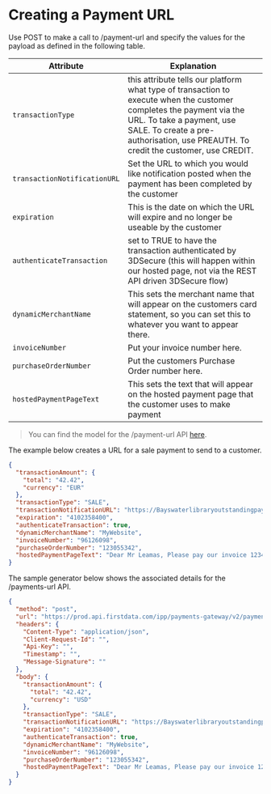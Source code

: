 # Creating a Payment URL

Use POST to make a call to /payment-url and specify the values for the payload as defined in the following table.

Attribute | Explanation 
---------|----------
`transactionType` | this attribute tells our platform what type of transaction to execute when the customer completes the payment via the URL. To take a payment, use SALE. To create a pre-authorisation, use PREAUTH. To credit the customer, use CREDIT.  
`transactionNotificationURL` | Set the URL to which you would like notification posted when the payment has been completed by the customer
`expiration` | This is the date on which the URL will expire and no longer be useable by the customer
`authenticateTransaction` | set to TRUE to have the transaction authenticated by 3DSecure (this will happen within our hosted page, not via the REST API driven 3DSecure flow)
`dynamicMerchantName` | This sets the merchant name that will appear on the customers card statement, so you can set this to whatever you want to appear there.
`invoiceNumber` | Put your invoice number here. 
`purchaseOrderNumber` | Put the customers Purchase Order number here.
`hostedPaymentPageText` | This sets the text that will appear on the hosted payment page that the customer uses to make payment

<!-- theme: success -->

> You can find the model for the /payment-url API [here](https://docs.fiserv.com/docs/payments/reference/Payments.v1.yaml/paths/~1payment-url/post).

The example below creates a URL for a sale payment to send to a customer.

```json YAML
{
  "transactionAmount": {
    "total": "42.42",
    "currency": "EUR"
  },
  "transactionType": "SALE",
  "transactionNotificationURL": "https://Bayswaterlibraryoutstandingpayments.com/Leamas",
  "expiration": "4102358400",
  "authenticateTransaction": true,
  "dynamicMerchantName": "MyWebsite",
  "invoiceNumber": "96126098",
  "purchaseOrderNumber": "123055342",
  "hostedPaymentPageText": "Dear Mr Leamas, Please pay our invoice 123456. Many Thanks, Bayswater Library"
}
```
The sample generator below shows the associated details for the /payments-url API.

```json http
{
  "method": "post",
  "url": "https://prod.api.firstdata.com/ipp/payments-gateway/v2/payment-url",
  "headers": {
    "Content-Type": "application/json",
    "Client-Request-Id": "",
    "Api-Key": "",
    "Timestamp": "",
    "Message-Signature": ""
  },
  "body": {
    "transactionAmount": {
      "total": "42.42",
      "currency": "USD"
    },
    "transactionType": "SALE",
    "transactionNotificationURL": "https://Bayswaterlibraryoutstandingpayments.com/Leamas",
    "expiration": "4102358400",
    "authenticateTransaction": true,
    "dynamicMerchantName": "MyWebsite",
    "invoiceNumber": "96126098",
    "purchaseOrderNumber": "123055342",
    "hostedPaymentPageText": "Dear Mr Leamas, Please pay our invoice 123456. Many Thanks, Bayswater Library"
  }
}
```